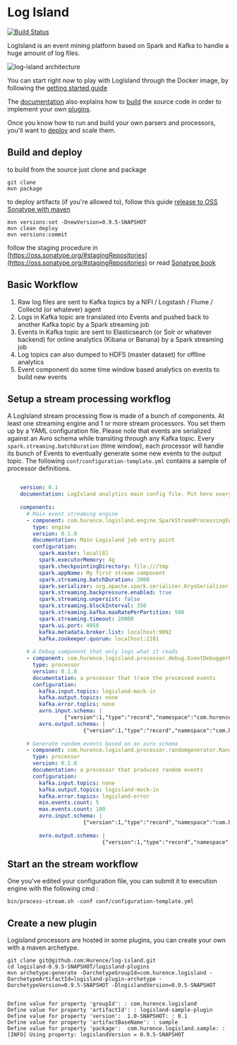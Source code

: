 Log Island
==========

[![Build
Status](https://travis-ci.org/Hurence/log-island.svg?branch=master)](https://travis-ci.org/Hurence/log-island)

LogIsland is an event mining platform based on Spark and Kafka to handle a huge amount of log files.

![log-island architecture](http://hurence.github.io/log-island//public/LogIsland-architecture.png)

You can start right now to play with LogIsland through the Docker image, by following the [getting started guide](http://hurence.github.io/log-island/getting-started/)

The [documentation](http://hurence.github.io/log-island/) also explains how to [build]((http://hurence.github.io/log-island/build)) the source code in order to implement your own [plugins](http://hurence.github.io/log-island/plugins/).

Once you know how to run and build your own parsers and processors, you'll want to [deploy](http://hurence.github.io/log-island/deploy/) and scale them.


## Build and deploy
to build from the source just clone and package

    git clone
    mvn package
    
to deploy artifacts (if you're allowed to), follow this guide [release to OSS Sonatype with maven](http://central.sonatype.org/pages/apache-maven.html)

    
    mvn versions:set -DnewVersion=0.9.5-SNAPSHOT
    mvn clean deploy
    mvn versions:commit
    
follow the staging procedure in [https://oss.sonatype.org/#stagingRepositories](https://oss.sonatype.org/#stagingRepositories) or read [Sonatype book](http://books.sonatype.com/nexus-book/reference/staging-deployment.html#staging-maven)
    


## Basic Workflow

1. Raw log files are sent to Kafka topics by a NIFI / Logstash / Flume / Collectd (or whatever) agent 
3. Logs in Kafka topic are translated into Events and pushed back to another Kafka topic by a Spark streaming job
3. Events in Kafka topic are sent to Elasticsearch (or Solr or whatever backend) for online analytics (Kibana or Banana) by a Spark streaming job
4. Log topics can also dumped to HDFS (master dataset) for offline analytics
5. Event component do some time window based analytics on events to build new events



    

## Setup a stream processing workflog

A LogIsland stream processing flow is made of a bunch of components. At least one streaming engine and 1 or more stream processors. You set them up by a YAML configuration file. Please note that events are serialized against an Avro schema while transiting through any Kafka topic. Every `spark.streaming.batchDuration` (time window), each processor will handle its bunch of Events to eventually generate some new events to the output topic.
The following `conf/configuration-template.yml` contains a sample of processor definitions.

```YAML

    version: 0.1
    documentation: LogIsland analytics main config file. Put here every engine or component config
    
    components:
      # Main event streaming engine
      - component: com.hurence.logisland.engine.SparkStreamProcessingEngine
        type: engine
        version: 0.1.0
        documentation: Main Logisland job entry point
        configuration:
          spark.master: local[8]
          spark.executorMemory: 4g
          spark.checkpointingDirectory: file:///tmp
          spark.appName: My first stream component
          spark.streaming.batchDuration: 2000
          spark.serializer: org.apache.spark.serializer.KryoSerializer
          spark.streaming.backpressure.enabled: true
          spark.streaming.unpersist: false
          spark.streaming.blockInterval: 350
          spark.streaming.kafka.maxRatePerPartition: 500
          spark.streaming.timeout: 20000
          spark.ui.port: 4050
          kafka.metadata.broker.list: localhost:9092
          kafka.zookeeper.quorum: localhost:2181
    
      # A Debug component that only logs what it reads
      - component: com.hurence.logisland.processor.debug.EventDebuggerProcessor
        type: processor
        version: 0.1.0
        documentation: a processor that trace the processed events
        configuration:
          kafka.input.topics: logisland-mock-in
          kafka.output.topics: none
          kafka.error.topics: none
          avro.input.schema: |
                  {"version":1,"type":"record","namespace":"com.hurence.logisland","name":"Event","fields":[{"name":"_type","type":"string"},{"name":"_id","type":"string"},{"name":"timestamp","type":"long"},{"name":"method","type":"string"},{"name":"ipSource","type":"string"},{"name":"ipTarget","type":"string"},{"name":"urlScheme","type":"string"},{"name":"urlHost","type":"string"},{"name":"urlPort","type":"string"},{"name":"urlPath","type":"string"},{"name":"requestSize","type":"int"},{"name":"responseSize","type":"int"},{"name":"isOutsideOfficeHours","type":"boolean"},{"name":"isHostBlacklisted","type":"boolean"},{"name":"tags","type":{"type":"array","items":"string"}}]}
          avro.output.schema: |
                        {"version":1,"type":"record","namespace":"com.hurence.logisland","name":"Event","fields":[{"name":"_type","type":"string"},{"name":"_id","type":"string"},{"name":"timestamp","type":"long"},{"name":"method","type":"string"},{"name":"ipSource","type":"string"},{"name":"ipTarget","type":"string"},{"name":"urlScheme","type":"string"},{"name":"urlHost","type":"string"},{"name":"urlPort","type":"string"},{"name":"urlPath","type":"string"},{"name":"requestSize","type":"int"},{"name":"responseSize","type":"int"},{"name":"isOutsideOfficeHours","type":"boolean"},{"name":"isHostBlacklisted","type":"boolean"},{"name":"tags","type":{"type":"array","items":"string"}}]}
    
      # Generate random events based on an avro schema
      - component: com.hurence.logisland.processor.randomgenerator.RandomEventGeneratorProcessor
        type: processor
        version: 0.1.0
        documentation: a processor that produces random events
        configuration:
          kafka.input.topics: none
          kafka.output.topics: logisland-mock-in
          kafka.error.topics: logisland-error
          min.events.count: 5
          max.events.count: 100
          avro.input.schema: |
                        {"version":1,"type":"record","namespace":"com.hurence.logisland","name":"Event","fields":[{"name":"_type","type":"string"},{"name":"_id","type":"string"},{"name":"timestamp","type":"long"},{"name":"method","type":"string"},{"name":"ipSource","type":"string"},{"name":"ipTarget","type":"string"},{"name":"urlScheme","type":"string"},{"name":"urlHost","type":"string"},{"name":"urlPort","type":"string"},{"name":"urlPath","type":"string"},{"name":"requestSize","type":"int"},{"name":"responseSize","type":"int"},{"name":"isOutsideOfficeHours","type":"boolean"},{"name":"isHostBlacklisted","type":"boolean"},{"name":"tags","type":{"type":"array","items":"string"}}]}
          
          avro.output.schema: |
                              {"version":1,"type":"record","namespace":"com.hurence.logisland","name":"Event","fields":[{"name":"_type","type":"string"},{"name":"_id","type":"string"},{"name":"timestamp","type":"long"},{"name":"method","type":"string"},{"name":"ipSource","type":"string"},{"name":"ipTarget","type":"string"},{"name":"urlScheme","type":"string"},{"name":"urlHost","type":"string"},{"name":"urlPort","type":"string"},{"name":"urlPath","type":"string"},{"name":"requestSize","type":"int"},{"name":"responseSize","type":"int"},{"name":"isOutsideOfficeHours","type":"boolean"},{"name":"isHostBlacklisted","type":"boolean"},{"name":"tags","type":{"type":"array","items":"string"}}]}
```    



## Start an the stream workflow

One you've edited your configuration file, you can submit it to execution engine with the following cmd :


    bin/process-stream.sh -conf conf/configuration-template.yml


## Create a new plugin
Logisland processors are hosted in some plugins, you can create your own with a maven archetype.


    git clone git@github.com:Hurence/log-island.git
    cd logisland-0.9.5-SNAPSHOT/logisland-plugins
    mvn archetype:generate -DarchetypeGroupId=com.hurence.logisland -DarchetypeArtifactId=logisland-plugin-archetype -DarchetypeVersion=0.9.5-SNAPSHOT -DlogislandVersion=0.9.5-SNAPSHOT
    
    
    Define value for property 'groupId': : com.hurence.logisland
    Define value for property 'artifactId': : logisland-sample-plugin
    Define value for property 'version':  1.0-SNAPSHOT: : 0.1
    Define value for property 'artifactBaseName': : sample
    Define value for property 'package':  com.hurence.logisland.sample: :
    [INFO] Using property: logislandVersion = 0.9.5-SNAPSHOT

